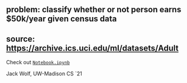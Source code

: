 ## problem: classify whether or not person earns $50k/year given census data

## source:  https://archive.ics.uci.edu/ml/datasets/Adult

Check out <a href="https://github.com/jackhwolf/UCI-ML-CensusIncome/blob/master/Notebook.ipynb">`Notebook.ipynb`</a>

Jack Wolf, UW-Madison CS `21

